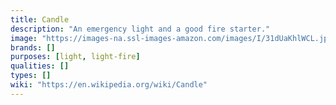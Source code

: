 ```yaml
---
title: Candle
description: "An emergency light and a good fire starter."
image: "https://images-na.ssl-images-amazon.com/images/I/31dUaKhlWCL.jpg"
brands: []
purposes: [light, light-fire]
qualities: []
types: []
wiki: "https://en.wikipedia.org/wiki/Candle"
---
```

